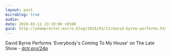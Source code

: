 ```yaml
---
layout: post
microblog: true
audio: 
date: 2018-03-11 23:19:00 +0100
guid: http://adamprocter.micro.blog/2018/03/11/david-byrne-performs.html
---
```

David Byrne Performs 'Everybody's Coming To My House' on The Late Show - [dctr.pro/24p](http://dctr.pro/24p)
